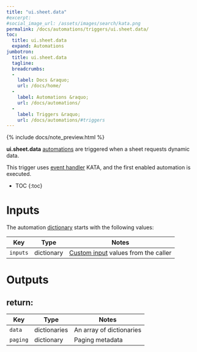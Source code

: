 ```yaml
---
title: "ui.sheet.data"
#excerpt: 
#social_image_url: /assets/images/search/kata.png
permalink: /docs/automations/triggers/ui.sheet.data/
toc:
  title: ui.sheet.data
  expand: Automations
jumbotron:
  title: ui.sheet.data
  tagline: 
  breadcrumbs:
  -
    label: Docs &raquo;
    url: /docs/home/
  -
    label: Automations &raquo;
    url: /docs/automations/
  -
    label: Triggers &raquo;
    url: /docs/automations/#triggers
---
```


{% include docs/note_preview.html %}

**ui.sheet.data** [automations](/docs/automations/) are triggered when a sheet requests dynamic data.

This trigger uses [event handler](/docs/automations/#events) KATA, and the first enabled automation is executed.

* TOC
{:toc}

# Inputs

The automation [dictionary](/docs/automations/#dictionaries) starts with the following values:

| Key | Type | Notes
|-|-|-
| `inputs` | dictionary | [Custom input](/docs/automations/#inputs) values from the caller

# Outputs

## return:

| Key | Type | Notes
|-|-|-
| `data` | dictionaries | An array of dictionaries
| `paging` | dictionary | Paging metadata
